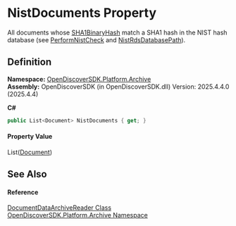 # NistDocuments Property


All documents whose <a href="c9a576ae-b132-1356-9d30-abebe16ed30c">SHA1BinaryHash</a> match a SHA1 hash in the NIST hash database (see <a href="9a14d9e6-6d58-1163-4789-91d54fe0dded">PerformNistCheck</a> and <a href="e86e2d63-a337-20e5-b288-c1aedd5696e9">NistRdsDatabasePath</a>).



## Definition
**Namespace:** <a href="8fac0511-5eca-a179-d28a-c0a07e46597f">OpenDiscoverSDK.Platform.Archive</a>  
**Assembly:** OpenDiscoverSDK (in OpenDiscoverSDK.dll) Version: 2025.4.4.0 (2025.4.4)

**C#**
``` C#
public List<Document> NistDocuments { get; }
```



#### Property Value
List(<a href="1ada9969-add0-f951-f601-f7107618fb9d">Document</a>)

## See Also


#### Reference
<a href="2a65ab11-cb67-f74a-b87a-61814d9c3b11">DocumentDataArchiveReader Class</a>  
<a href="8fac0511-5eca-a179-d28a-c0a07e46597f">OpenDiscoverSDK.Platform.Archive Namespace</a>  
